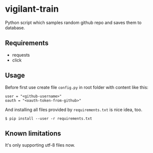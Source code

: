 # vigilant-train
Python script which samples random github repo and saves them to database. 

## Requirements
 - requests
 - click

## Usage
Before first use create file `config.py` in root folder with content like this:
```
user = "<github-username>"
oauth = "<oauth-token-from-github>"
```

And installing all files provided by `requirements.txt` is nice idea, too.
```
$ pip install --user -r requirements.txt
```

## Known limitations
It's only supporting utf-8 files now.